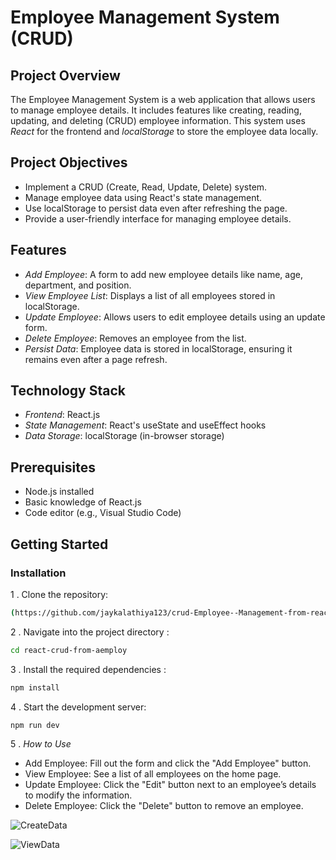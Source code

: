 # Employee Management System (CRUD)

## Project Overview
The Employee Management System is a web application that allows users to manage employee details. It includes features like creating, reading, updating, and deleting (CRUD) employee information. This system uses *React* for the frontend and *localStorage* to store the employee data locally.

## Project Objectives
- Implement a CRUD (Create, Read, Update, Delete) system.
- Manage employee data using React's state management.
- Use localStorage to persist data even after refreshing the page.
- Provide a user-friendly interface for managing employee details.

## Features
- *Add Employee*: A form to add new employee details like name, age, department, and position.
- *View Employee List*: Displays a list of all employees stored in localStorage.
- *Update Employee*: Allows users to edit employee details using an update form.
- *Delete Employee*: Removes an employee from the list.
- *Persist Data*: Employee data is stored in localStorage, ensuring it remains even after a page refresh.

## Technology Stack
- *Frontend*: React.js
- *State Management*: React's useState and useEffect hooks
- *Data Storage*: localStorage (in-browser storage)

## Prerequisites
- Node.js installed
- Basic knowledge of React.js
- Code editor (e.g., Visual Studio Code)

## Getting Started

### Installation

 1 . Clone the repository:
   ```bash
(https://github.com/jaykalathiya123/crud-Employee--Management-from-react-.git)
```
2 . Navigate into the project directory :
 ```bash
cd react-crud-from-aemploy
```

3 . Install the required dependencies :
 ```bash
npm install
```

4 . Start the development server:
```bash
npm run dev
```


5 . *How to Use*
- Add Employee: Fill out the form and click the "Add Employee" button.
- View Employee: See a list of all employees on the home page.
- Update Employee: Click the "Edit" button next to an employee’s details to modify the information.
- Delete Employee: Click the "Delete" button to remove an employee.


![CreateData](https://github.com/user-attachments/assets/c4e57eaf-f4d3-45e5-84e1-aeab4a2b96fb)

![ViewData](https://github.com/user-attachments/assets/0854f737-47c7-4fdd-adfc-8797e05fbb0f)




